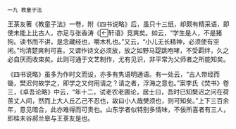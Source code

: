     一九 教童子法 

   王菉友著《教童子法》一卷，附《四书说略》后，虽只十三纸，却颇有精采语，即使未能上比古人，亦足与张香涛《轩语》竞爽矣。如云，“学生是人，不是猪狗。读书而不讲，是念藏经也，嚼木札也。”又云，“小儿无长精神，必须使有空闲。”均清楚爽利可喜。又谓作诗文必须放，放之如野马踶跳咆哮，不受羁绊，久之必自厌而收束矣。此则可通于文艺制作，尤有见识，非平常为父师者之所能知矣。

   《四书说略》虽多为作时文而设，亦多有隽语明通语。有一处云，“古人带经而锄，樊迟何故学之，即学之又何用请之？请之者，浮海之意也。”案李氏《焚书》卷三，《卓吾论略》中云，“年十二，试老农老圃论，居士曰，吾时已知樊迟之问在荷蒉丈人间，然而上大人丘乙己不忍也，故曰小人哉樊须也，则可知矣。”上下三百余年，意见暗合，此亦难得而可贵也。山东学者似特别多情味，不佞所喜者有三人，即桂未谷郝兰皋与王菉友是也。

